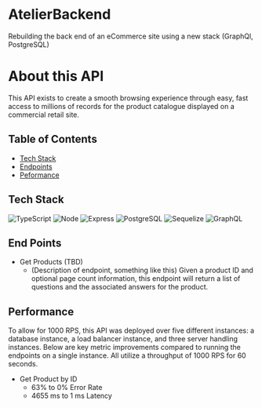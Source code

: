 # AtelierBackend
Rebuilding the back end of an eCommerce site using a new stack (GraphQl, PostgreSQL)


# About this API
This API exists to create a smooth browsing experience through easy, fast access to millions of records for the product catalogue displayed on a commercial retail site.

## Table of Contents
- [Tech Stack](#tech-stack)
- [Endpoints](#end-points)
- [Peformance](#performance)

## Tech Stack
![TypeScript](https://img.shields.io/badge/typescript-%23007ACC.svg?style=for-the-badge&logo=typescript&logoColor=white)
![Node](https://img.shields.io/badge/-Node-9ACD32?logo=node.js&logoColor=white&style=for-the-badge)
![Express](https://img.shields.io/badge/-Express-DCDCDC?logo=express&logoColor=black&style=for-the-badge)
![PostgreSQL](https://img.shields.io/badge/PostgreSQL-316192?style=for-the-badge&logo=postgresql&logoColor=white)
![Sequelize](https://img.shields.io/badge/Sequelize-52B0E7?style=for-the-badge&logo=Sequelize&logoColor=white)
![GraphQL](https://img.shields.io/badge/-GraphQL-E10098?style=for-the-badge&logo=graphql&logoColor=white)

## End Points
* Get Products (TBD)
  * (Description of endpoint, something like this) Given a product ID and optional page count information, this endpoint will return a list of questions and the associated answers for the product.

## Performance
To allow for 1000 RPS, this API was deployed over five different instances: a database instance, a load balancer instance, and three server handling instances. Below are key metric improvements compared to running the endpoints on a single instance. All utilize a throughput of 1000 RPS for 60 seconds.
* Get Product by ID
  * 63% to 0% Error Rate
  * 4655 ms to 1 ms Latency
